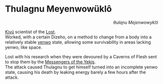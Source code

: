 
# Thulagnu Meyenwowüklô


<div align="right"><i>θulaɲu Mejenwowyklɔ̃</i></div>

[Kivü](../Natural%20Science/Unique%20Species/kivü.md) scientist of the [Lost](<../Society/Religious Groups.md#122-the-lost>).  
Worked, with a certain Dizeho, on a method to change from a body into a relatively stable [yenwo](../Kivümi%20Language/Kivümi%20Dictionary/yenwo.md) state, allowing some survivability in areas lacking yenwo, like space.

Lost with his research when they were devoured by a Caverns of Flesh sent to stop them by the [Messengers of the Yekis](<../Society/Religious Groups.md#2-messengers-of-the-yekis>).  
The attack caused Thulagnu to get himself turned into an incomplete yenwo state, causing his death by leaking energy barely a few hours after the attack.